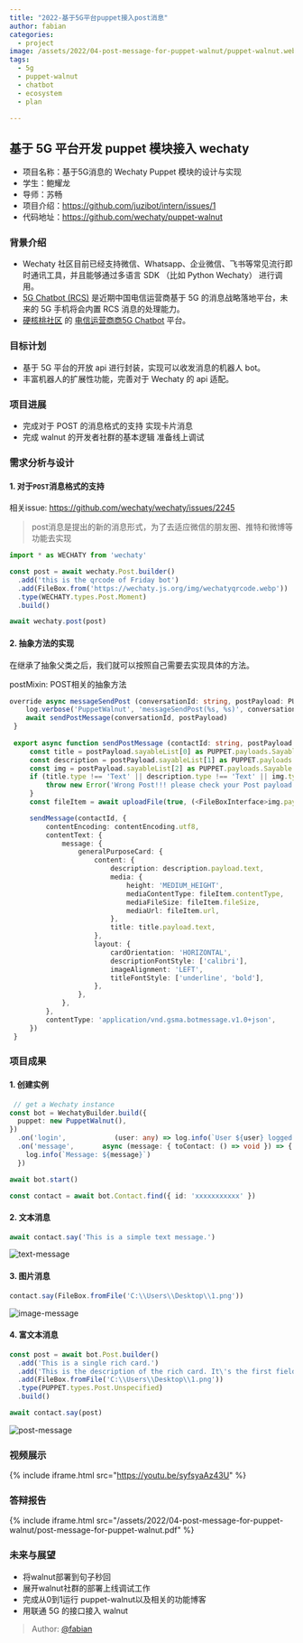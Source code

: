 ```yaml
---
title: "2022-基于5G平台puppet接入post消息"
author: fabian
categories:
  - project
image: /assets/2022/04-post-message-for-puppet-walnut/puppet-walnut.webp
tags:
  - 5g
  - puppet-walnut
  - chatbot
  - ecosystem
  - plan

---
```


## 基于 5G 平台开发 puppet 模块接入 wechaty

- 项目名称：基于5G消息的 Wechaty Puppet 模块的设计与实现
- 学生：鲍耀龙
- 导师：苏畅
- 项目介绍：<https://github.com/juzibot/intern/issues/1>
- 代码地址：<https://github.com/wechaty/puppet-walnut>

### 背景介绍

- Wechaty 社区目前已经支持微信、Whatsapp、企业微信、飞书等常见流行即时通讯工具，并且能够通过多语言 SDK （比如 Python Wechaty） 进行调用。
- [5G Chatbot (RCS)](https://wechaty.js.org/2021/03/27/rcs-messaging-chatbot/) 是近期中国电信运营商基于 5G 的消息战略落地平台，未来的 5G 手机将会内置 RCS 消息的处理能力。
- [硬核桃社区](https://www.5g-msg.com/#/) 的 [电信运营商商5G Chatbot](https://wechaty.js.org/2021/03/27/rcs-messaging-chatbot/) 平台。

### 目标计划

- 基于 5G 平台的开放 api 进行封装，实现可以收发消息的机器人 bot。
- 丰富机器人的扩展性功能，完善对于 Wechaty 的 api 适配。

### 项目进展

- 完成对于 POST 的消息格式的支持 实现卡片消息
- 完成 walnut 的开发者社群的基本逻辑 准备线上调试

### 需求分析与设计

#### 1. 对于`POST`消息格式的支持

相关issue: <https://github.com/wechaty/wechaty/issues/2245>

> post消息是提出的新的消息形式，为了去适应微信的朋友圈、推特和微博等功能去实现

~~~ts
import * as WECHATY from 'wechaty'

const post = await wechaty.Post.builder()
  .add('this is the qrcode of Friday bot')
  .add(FileBox.from('https://wechaty.js.org/img/wechatyqrcode.webp'))
  .type(WECHATY.types.Post.Moment)
  .build()

await wechaty.post(post)
~~~

#### 2. 抽象方法的实现

在继承了抽象父类之后，我们就可以按照自己需要去实现具体的方法。

postMixin: POST相关的抽象方法

~~~ts
override async messageSendPost (conversationId: string, postPayload: PUPPET.payloads.Post): Promise<void> {
    log.verbose('PuppetWalnut', 'messageSendPost(%s, %s)', conversationId, postPayload)
    await sendPostMessage(conversationId, postPayload)
 }
 
 export async function sendPostMessage (contactId: string, postPayload: PUPPET.payloads.Post) {
     const title = postPayload.sayableList[0] as PUPPET.payloads.Sayable
     const description = postPayload.sayableList[1] as PUPPET.payloads.Sayable
     const img = postPayload.sayableList[2] as PUPPET.payloads.Sayable
     if (title.type !== 'Text' || description.type !== 'Text' || img.type !== 'Attachment') {
         throw new Error('Wrong Post!!! please check your Post payload to make sure it right')
     }
     const fileItem = await uploadFile(true, (<FileBoxInterface>img.payload.filebox))

     sendMessage(contactId, {
         contentEncoding: contentEncoding.utf8,
         contentText: {
             message: {
                 generalPurposeCard: {
                     content: {
                         description: description.payload.text,
                         media: {
                             height: 'MEDIUM_HEIGHT',
                             mediaContentType: fileItem.contentType,
                             mediaFileSize: fileItem.fileSize,
                             mediaUrl: fileItem.url,
                         },
                         title: title.payload.text,
                     },
                     layout: {
                         cardOrientation: 'HORIZONTAL',
                         descriptionFontStyle: ['calibri'],
                         imageAlignment: 'LEFT',
                         titleFontStyle: ['underline', 'bold'],
                     },
                 },
             },
         },
         contentType: 'application/vnd.gsma.botmessage.v1.0+json',
     })
 }
~~~

### 项目成果

#### 1. 创建实例

~~~ts
 // get a Wechaty instance
const bot = WechatyBuilder.build({
  puppet: new PuppetWalnut(),
}) 
  .on('login',            (user: any) => log.info(`User ${user} logged in`))
  .on('message',       async (message: { toContact: () => void }) => {
    log.info(`Message: ${message}`)
  })

await bot.start()

const contact = await bot.Contact.find({ id: 'xxxxxxxxxxx' })
~~~

#### 2. 文本消息

~~~ts
await contact.say('This is a simple text message.')
~~~

![text-message](https://user-images.githubusercontent.com/60428924/163546259-67dfa5a1-521a-4d87-bfbf-af4e09dabf7e.jpg)

#### 3. 图片消息

~~~ts
contact.say(FileBox.fromFile('C:\\Users\\Desktop\\1.png'))
~~~

![image-message](https://user-images.githubusercontent.com/60428924/163546352-1d573b86-65ee-474e-baf3-008ffe608a8d.jpg)

#### 4. 富文本消息

~~~ts
const post = await bot.Post.builder()
  .add('This is a single rich card.')
  .add('This is the description of the rich card. It\'s the first field that will be truncated if it exceeds the maximum width or height of a card.')
  .add(FileBox.fromFile('C:\\Users\\Desktop\\1.png'))
  .type(PUPPET.types.Post.Unspecified)
  .build()

await contact.say(post)
~~~

![post-message](https://user-images.githubusercontent.com/60428924/163787857-fcde1562-c021-4e80-8a10-238e9615e3c7.jpg)

### 视频展示

{% include iframe.html src="https://youtu.be/syfsyaAz43U" %}

### 答辩报告

{% include iframe.html src="/assets/2022/04-post-message-for-puppet-walnut/post-message-for-puppet-walnut.pdf" %}

### 未来与展望

- 将walnut部署到句子秒回
- 展开walnut社群的部署上线调试工作
- 完成从0到1运行 puppet-walnut以及相关的功能博客
- 用联通 5G 的接口接入 walnut

> Author: [@fabian](https://github.com/fabian4)
